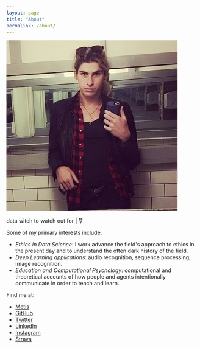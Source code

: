 ```yaml
---
layout: page
title: "About"
permalink: /about/
---
```


![](profile.jpg)

data witch to watch out for \| ⚧

Some of my primary interests include:
- *Ethics in Data Science*: I work advance the field's approach to ethics in the present day and to understand the often dark history of the field.
- *Deep Learning applications*: audio recognition, sequence processing, image recognition.
- *Education and Computational Psychology*: computational and theoretical accounts of how people and agents intentionally communicate in order to teach and learn.


Find me at:
- [Metis](https://www.thisismetis.com/)
- [GitHub](https://github.com/sophiaray)
- [Twitter](https://twitter.com/defsophiaray)
- [LinkedIn](https://www.linkedin.com/in/sophsea/)
- [Instagram](https://www.instagram.com/defsophiaray/)
- [Strava](https://www.strava.com/athletes/5317572)
